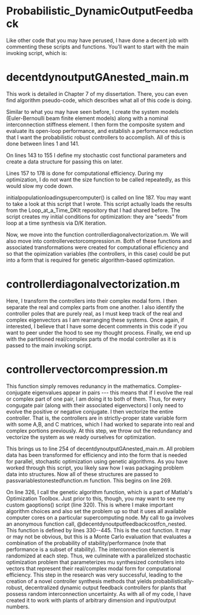 # Probabilistic_DynamicOutputFeedback

Like other code that you may have perused, I have done a decent job with commenting these scripts and functions.  You'll want to start with the main invoking script, which is:

# decentdynoutputGAnested_main.m

This work is detailed in Chapter 7 of my dissertation.  There, you can even find algorithm pseudo-code, which describes what all of this code is doing.  

Similar to what you may have seen before, I create the system models (Euler-Bernoulli beam finite element models) along with a nominal interconnection stiffness element.  I then form the composite system and evaluate its open-loop performance, and establish a performance reduction that I want the probabilistic robust controllers to accomplish.  All of this is done between lines 1 and 141.

On lines 143 to 155 I define my stochastic cost functional parameters and create a data structure for passing this on later.  

Lines 157 to 178 is done for computational efficiency.  During my optimization, I do not want the size function to be called repeatedly, as this would slow my code down.

initialpopulationloadingsupercomputer() is called on line 187.  You may want to take a look at this script that I wrote.  This script actually loads the results from the Loop_at_a_Time_DKIt repository that I had shared before.  The script creates my initial conditions for optimization: they are "seeds" from loop at a time synthesis via D/K iteration.

Now, we move into the function controllerdiagonalvectorization.m.  We will also move into controllervectorcompression.m.  Both of these functions and associated transformations were created for computational efficiency and so that the opimization variables (the controllers, in this case) could be put into a form that is required for genetic algorithm-based optimization.

# controllerdiagonalvectorization.m
Here, I transform the controllers into their complex modal form.  I then separate the real and complex parts from one another.  I also identify the controller poles that are purely real, as I must keep track of the real and complex eigenvectors as I am rearranging these systems.  Once again, if interested, I believe that I have some decent comments in this code if you want to peer under the hood to see my thought process.  Finally, we end up with the partitioned real/complex parts of the modal controller as it is passed to the main invoking script.  

# controllervectorcompression.m
This function simply removes redunancy in the mathematics.  Complex-conjugate eigenvalues appear in pairs --- this means that if I evolve the real or complex part of one pair, I am doing it to both of them.  Thus, for every congugate pair (along with their associated eigenvectors) I only need to evolve the positive or negative conjugate.  I then vectorize the entire controller.  That is, the controllers are in strictly-proper state variable form with some A,B, and C matrices, which I had worked to separate into real and complex portions previously.  At this step, we throw out the redundancy and vectorize the system as we ready ourselves for optimization.

This brings us to line 254 of decentdynoutputGAnested_main.m.  All problem data has been transformed for efficiency and into the form that is needed for parallel, stochastic optimization using genetic algorithms.  As you have worked through this script, you likely saw how I was packaging problem data into structures.  Now all of these structures are passed to passvariablestonestedfunction.m function.  This begins on line 269.

On line 326, I call the genetic algorithm function, which is a part of Matlab's Optimization Toolbox.  Just prior to this, though, you may want to see my custom gaoptions() script (line 320).  This is where I make important algorithm choices and also set the problem up so that it uses all available computer cores on a particular supercomputing node.  My call to ga involves an anonymous function call, @decentdynoutputfeedbackcostfcn_nested.  This function is defined by lines 330--445.  This is the cost function.    It may or may not be obvious, but this is a Monte Carlo evaluation that evaluates a combination of the probability of stability/performance (note that performance is a subset of stability).  The interconnection element is randomized at each step.  Thus, we culminate with a parallelized stochastic optimization problem that parameterizes mu synthesized controllers into vectors that represent their real/complex modal form for computational efficiency.  This step in the research was very successful, leading to the creation of a novel controller synthesis methods that yields probabilistically-robust, decentralized dynamic output feedback controllers for plants that possess random interconnection uncertainty.  As with all of my code, I have created it to work with plants of arbitrary dimension and input/output numbers.  










